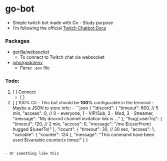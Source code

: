 # go-bot
- Simple twitch bot made with Go - Study purpose
- I'm following the official [Twitch Chatbot Docs](https://dev.twitch.tv/docs/irc/guide)
### Packages
- [gorilla/websocket](https://github.com/gorilla/websocket)
	- To connect to Twitch chat via websocket
- [joho/godotenv](https://github.com/joho/godotenv)
	- Parse `.env` file
### Todo:
1. [ ] Connect
	- [ ] 
999. [ ] 100% Cli
	- This bot should be __100%__ configurable in the terminal
	- Maybe a JSON to store info:
	- 	```json
		{
			"!discord": {
				"timeout": 600, // 5 min,
				"access": 0, // 0 - everyone, 1 - VIP/Sub, 2 - Mod, 3 - Streamer,
				"message": "My discord channel invitation link is ..."
			},
			"!hug{:userTo}": {
				"timeout": 120, // 2 min,
				"access": 0,
				"message": "/me $(userFrom) hugged $(userTo)" 
			},
			"!count": {
				"timeout": 30, // 30 sec,
				"access": 1,
				"variable": {
					"counter": 124
				},
				"message": "This command have been used $(variable.counter)x times!"
			}
		}
		```
	- Or something like this